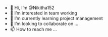 - 👋 Hi, I’m @Nikitha152
- 👀 I’m interested in team working
- 🌱 I’m currently learning project management
- 💞️ I’m looking to collaborate on ...
- 📫 How to reach me ...

<!---
Nikitha152/Nikitha152 is a ✨ special ✨ repository because its `README.md` (this file) appears on your GitHub profile.
You can click the Preview link to take a look at your changes.
--->
